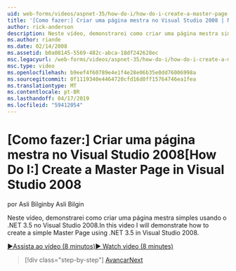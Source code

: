 ```yaml
---
uid: web-forms/videos/aspnet-35/how-do-i/how-do-i-create-a-master-page-in-visual-studio-2008
title: '[Como fazer:] Criar uma página mestra no Visual Studio 2008 | Microsoft Docs'
author: rick-anderson
description: Neste vídeo, demonstrarei como criar uma página mestra simples usando o .NET 3.5 no Visual Studio 2008.
ms.author: riande
ms.date: 02/14/2008
ms.assetid: b0a08145-5569-482c-abca-18df242628ec
msc.legacyurl: /web-forms/videos/aspnet-35/how-do-i/how-do-i-create-a-master-page-in-visual-studio-2008
msc.type: video
ms.openlocfilehash: b9eef4f60789e4e1f4e28e06b35e0dd76006998a
ms.sourcegitcommit: 0f1119340e4464720cfd16d0ff15764746ea1fea
ms.translationtype: MT
ms.contentlocale: pt-BR
ms.lasthandoff: 04/17/2019
ms.locfileid: "59412054"
---
```

# <a name="how-do-i-create-a-master-page-in-visual-studio-2008"></a><span data-ttu-id="2cad1-103">[Como fazer:] Criar uma página mestra no Visual Studio 2008</span><span class="sxs-lookup"><span data-stu-id="2cad1-103">[How Do I:] Create a Master Page in Visual Studio 2008</span></span>

<span data-ttu-id="2cad1-104">por Asli Bilgin</span><span class="sxs-lookup"><span data-stu-id="2cad1-104">by Asli Bilgin</span></span>

<span data-ttu-id="2cad1-105">Neste vídeo, demonstrarei como criar uma página mestra simples usando o .NET 3.5 no Visual Studio 2008.</span><span class="sxs-lookup"><span data-stu-id="2cad1-105">In this video I will demonstrate how to create a simple Master Page using .NET 3.5 in Visual Studio 2008.</span></span>

[<span data-ttu-id="2cad1-106">&#9654;Assista ao vídeo (8 minutos)</span><span class="sxs-lookup"><span data-stu-id="2cad1-106">&#9654; Watch video (8 minutes)</span></span>](https://channel9.msdn.com/Blogs/ASP-NET-Site-Videos/how-do-i-create-a-master-page-in-visual-studio-2008)

> [!div class="step-by-step"]
> [<span data-ttu-id="2cad1-107">Avançar</span><span class="sxs-lookup"><span data-stu-id="2cad1-107">Next</span></span>](how-do-i-create-nested-master-page-in-visual-studio-2008.md)
